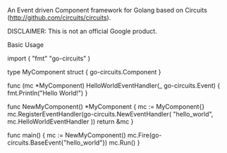 An Event driven Component framework for Golang based on Circuits
(http://github.com/circuits/circuits).

DISCLAIMER: This is not an official Google product.

Basic Usage

import (
    "fmt"
    "go-circuits"
)

type MyComponent struct {
    go-circuits.Component
}

func (mc *MyComponent) HelloWorldEventHandler(_ go-circuits.Event) {
    fmt.Println("Hello World!")
}

func NewMyComponent() *MyComponent {
    mc := MyComponent{}
    mc.RegisterEventHandler(go-circuits.NewEventHandler(
            "hello_world",
            mc.HelloWorldEventHandler
    ))
    return &mc
}

func main() {
    mc := NewMyComponent()
    mc.Fire(go-circuits.BaseEvent{"hello_world"})
    mc.Run()
}

